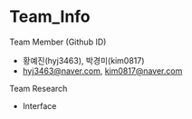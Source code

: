 # Team_Info

Team Member (Github ID)
- 황예진(hyj3463), 박경미(kim0817)
- hyj3463@naver.com, kim0817@naver.com

Team Research
- Interface
